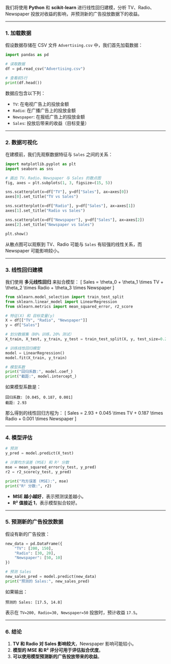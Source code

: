 我们将使用 **Python** 和 **scikit-learn** 进行线性回归建模，分析 TV、Radio、Newspaper 投放对收益的影响，并预测新的广告投放数据下的收益。  

---

### **1. 加载数据**
假设数据存储在 CSV 文件 `Advertising.csv` 中，我们首先加载数据：
```python
import pandas as pd

# 读取数据
df = pd.read_csv("Advertising.csv")

# 查看前5行
print(df.head())
```

数据应包含以下列：
- `TV`: 在电视广告上的投放金额
- `Radio`: 在广播广告上的投放金额
- `Newspaper`: 在报纸广告上的投放金额
- `Sales`: 投放后带来的收益（目标变量）

---

### **2. 数据可视化**
在建模前，我们先观察数据特征与 `Sales` 之间的关系：
```python
import matplotlib.pyplot as plt
import seaborn as sns

# 画出 TV、Radio、Newspaper 与 Sales 的散点图
fig, axes = plt.subplots(1, 3, figsize=(15, 5))

sns.scatterplot(x=df["TV"], y=df["Sales"], ax=axes[0])
axes[0].set_title("TV vs Sales")

sns.scatterplot(x=df["Radio"], y=df["Sales"], ax=axes[1])
axes[1].set_title("Radio vs Sales")

sns.scatterplot(x=df["Newspaper"], y=df["Sales"], ax=axes[2])
axes[2].set_title("Newspaper vs Sales")

plt.show()
```
从散点图可以观察到 TV、Radio 可能与 `Sales` 有较强的线性关系，而 Newspaper 可能影响较小。

---

### **3. 线性回归建模**
我们使用 **多元线性回归** 来拟合模型：
\[
Sales = \theta_0 + \theta_1 \times TV + \theta_2 \times Radio + \theta_3 \times Newspaper
\]
```python
from sklearn.model_selection import train_test_split
from sklearn.linear_model import LinearRegression
from sklearn.metrics import mean_squared_error, r2_score

# 特征(X) 和 目标变量(y)
X = df[["TV", "Radio", "Newspaper"]]
y = df["Sales"]

# 划分数据集（80% 训练，20% 测试）
X_train, X_test, y_train, y_test = train_test_split(X, y, test_size=0.2, random_state=42)

# 训练线性回归模型
model = LinearRegression()
model.fit(X_train, y_train)

# 模型系数
print("回归系数:", model.coef_)
print("截距:", model.intercept_)
```
如果模型系数是：
```text
回归系数: [0.045, 0.187, 0.001]
截距: 2.93
```
那么得到的线性回归方程为：
\[
Sales = 2.93 + 0.045 \times TV + 0.187 \times Radio + 0.001 \times Newspaper
\]

---

### **4. 模型评估**
```python
# 预测
y_pred = model.predict(X_test)

# 计算均方误差 (MSE) 和 R² 分数
mse = mean_squared_error(y_test, y_pred)
r2 = r2_score(y_test, y_pred)

print("均方误差 (MSE):", mse)
print("R² 分数:", r2)
```
- **MSE 越小越好**，表示预测误差越小。
- **R² 值接近 1**，表示模型拟合较好。

---

### **5. 预测新的广告投放数据**
假设有新的广告投放：
```python
new_data = pd.DataFrame({
    "TV": [200, 150],
    "Radio": [30, 20],
    "Newspaper": [50, 10]
})

# 预测 Sales
new_sales_pred = model.predict(new_data)
print("预测的 Sales:", new_sales_pred)
```
如果输出：
```text
预测的 Sales: [17.5, 14.8]
```
表示在 `TV=200, Radio=30, Newspaper=50` 投放时，预计收益 `17.5`。

---

### **6. 结论**
1. **TV 和 Radio 对 Sales 影响较大**，Newspaper 影响可能较小。
2. **模型的 MSE 和 R² 评分可用于评估拟合优度**。
3. **可以使用模型预测新的广告投放带来的收益**。

